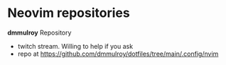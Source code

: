 # Neovim repositories

**dmmulroy** Repository

- twitch stream. Willing to help if you ask
- repo at https://github.com/dmmulroy/dotfiles/tree/main/.config/nvim
